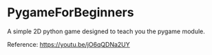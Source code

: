 # PygameForBeginners
A simple 2D python game designed to teach you the pygame module.


Reference:
https://youtu.be/jO6qQDNa2UY